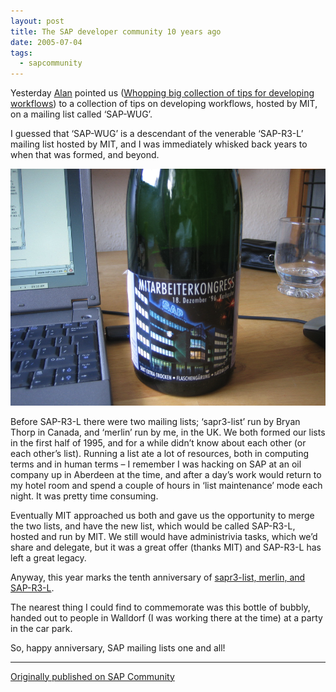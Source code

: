 ```yaml
---
layout: post
title: The SAP developer community 10 years ago
date: 2005-07-04
tags:
  - sapcommunity
---
```

Yesterday [Alan](https://people.sap.com/alan.rickayzen) pointed us ([Whopping big collection of tips for developing workflows](https://blogs.sap.com/2005/07/04/whopping-big-collection-of-tips-for-developing-workflows/)) to a collection of tips on developing workflows, hosted by MIT, on a mailing list called ‘SAP-WUG’.

I guessed that ‘SAP-WUG’ is a descendant of the venerable ‘SAP-R3-L’ mailing list hosted by MIT, and I was immediately whisked back years to when that was formed, and beyond.

![Bottle of bubbly with SAP label](/images/2005/07/mitarbeiterkongressflasche.png)

Before SAP-R3-L there were two mailing lists; ‘sapr3-list’ run by Bryan Thorp in Canada, and ‘merlin’ run by me, in the UK. We both formed our lists in the first half of 1995, and for a while didn’t know about each other (or each other’s list). Running a list ate a lot of resources, both in computing terms and in human terms – I remember I was hacking on SAP at an oil company up in Aberdeen at the time, and after a day’s work would return to my hotel room and spend a couple of hours in ‘list maintenance’ mode each night. It was pretty time consuming.

Eventually MIT approached us both and gave us the opportunity to merge the two lists, and have the new list, which would be called SAP-R3-L, hosted and run by MIT. We still would have administrivia tasks, which we’d share and delegate, but it was a great offer (thanks MIT) and SAP-R3-L has left a great legacy.

Anyway, this year marks the tenth anniversary of [sapr3-list, merlin, and SAP-R3-L](https://web.archive.org/web/20020906170450/http://www.cpub.com/archives/saplist/saplistinfo.html).

The nearest thing I could find to commemorate was this bottle of bubbly, handed out to people in Walldorf (I was working there at the time) at a party in the car park.

So, happy anniversary, SAP mailing lists one and all!

---

[Originally published on SAP Community](https://blogs.sap.com/2005/07/04/the-sap-developer-community-10-years-ago/)
